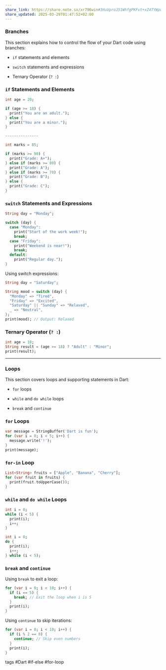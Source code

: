 ```yaml
---
share_link: https://share.note.sx/xr796win#3HuVproJ51WhfgPKFvt+xZ4TYWpwYxNvTtO6DNGz1bM
share_updated: 2025-03-29T01:47:52+02:00
---
```

### Branches

This section explains how to control the flow of your Dart code using branches:

- `if` statements and elements
    
- `switch` statements and expressions
    
- Ternary Operator (`? :`)
    

### `if` Statements and Elements

```dart
int age = 20;

if (age >= 18) {
  print("You are an adult.");
} else {
  print("You are a minor.");
}

---------------  

int marks = 85;

if (marks >= 90) {
  print("Grade: A+");
} else if (marks >= 80) {
  print("Grade: A");
} else if (marks >= 70) {
  print("Grade: B");
} else {
  print("Grade: C");
}
```

### `switch` Statements and Expressions

```dart
String day = "Monday";

switch (day) {
  case "Monday":
    print("Start of the work week!");
    break;
  case "Friday":
    print("Weekend is near!");
    break;
  default:
    print("Regular day.");
}
```

Using switch expressions:

```dart
String day = "Saturday";

String mood = switch (day) {
  "Monday" => "Tired",
  "Friday" => "Excited",
  "Saturday" || "Sunday" => "Relaxed",
  _ => "Neutral",
};
print(mood); // Output: Relaxed
```

### Ternary Operator (`? :`)

```dart
int age = 18;
String result = (age >= 18) ? "Adult" : "Minor";
print(result);
```

---

### Loops

This section covers loops and supporting statements in Dart:

- `for` loops
    
- `while` and `do while` loops
    
- `break` and `continue`
    

### `for` Loops

```dart
var message = StringBuffer('Dart is fun');
for (var i = 0; i < 5; i++) {
  message.write('!');
}
print(message);
```

### `for-in` Loop

```dart
List<String> fruits = ["Apple", "Banana", "Cherry"];
for (var fruit in fruits) {
  print(fruit.toUpperCase());
}
```

### `while` and `do while` Loops

```dart
int i = 0;
while (i < 5) {
  print(i);
  i++;
}
```

```dart
int i = 0;
do {
  print(i);
  i++;
} while (i < 5);
```

### `break` and `continue`

Using `break` to exit a loop:

```dart
for (var i = 0; i < 10; i++) {
  if (i == 5) {
    break; // Exit the loop when i is 5
  }
  print(i);
}
```

Using `continue` to skip iterations:

```dart
for (var i = 0; i < 10; i++) {
  if (i % 2 == 0) {
    continue; // Skip even numbers
  }
  print(i);
}
```



tags #Dart #if-else #for-loop  